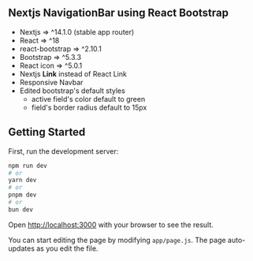 ## Nextjs NavigationBar using React Bootstrap
* Nextjs => ^14.1.0 (stable app router)
* React => ^18
* react-bootstrap => ^2.10.1
* Bootstrap => ^5.3.3
* React icon => ^5.0.1
* Nextjs **Link** instead of React Link
* Responsive Navbar
* Edited bootstrap's default styles
    * active field's color default to green
    * field's border radius default to 15px

## Getting Started

First, run the development server:

```bash
npm run dev
# or
yarn dev
# or
pnpm dev
# or
bun dev
```

Open [http://localhost:3000](http://localhost:3000) with your browser to see the result.

You can start editing the page by modifying `app/page.js`. The page auto-updates as you edit the file.


